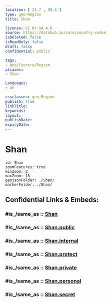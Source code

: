 ```yaml
---
location: [ 21.7 , 98.4 ] 
type: geo-Region
title: Shan

license: CC BY-SA 4.0
source: https://datahub.io/core/country-codes
isDeleted: false
isReadOnly: false
draft: false
confidential: public

tags:
- geo/Country/Region
aliases:
- Shan

Languages:
- de

cssclasses: geo-Region
publish: true
linkTitle: 
keywords: 
layout: 
publishDate: 
expiryDate: 
---
```


# Shan

```leaflet
id: Shan
zoomFeatures: true 
minZoom: 2 
maxZoom: 18
geojsonFolder: ./Shan/
markerFolder: ./Shan/
```


## Confidential Links & Embeds: 

### #is_/same_as :: [Shan](/_Standards/Earth/Continent/Asia/Asia~South~East/Myanmar/States~Myanmar/Shan.md) 

### #is_/same_as :: [Shan.public](/_public/Earth/Continent/Asia/Asia~South~East/Myanmar/States~Myanmar/Shan.public.md) 

### #is_/same_as :: [Shan.internal](/_internal/Earth/Continent/Asia/Asia~South~East/Myanmar/States~Myanmar/Shan.internal.md) 

### #is_/same_as :: [Shan.protect](/_protect/Earth/Continent/Asia/Asia~South~East/Myanmar/States~Myanmar/Shan.protect.md) 

### #is_/same_as :: [Shan.private](/_private/Earth/Continent/Asia/Asia~South~East/Myanmar/States~Myanmar/Shan.private.md) 

### #is_/same_as :: [Shan.personal](/_personal/Earth/Continent/Asia/Asia~South~East/Myanmar/States~Myanmar/Shan.personal.md) 

### #is_/same_as :: [Shan.secret](/_secret/Earth/Continent/Asia/Asia~South~East/Myanmar/States~Myanmar/Shan.secret.md)

